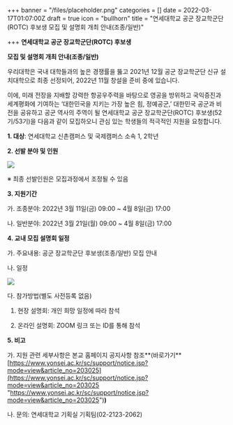 +++
banner = "/files/placeholder.png"
categories = []
date = 2022-03-17T01:07:00Z
draft = true
icon = "bullhorn"
title = "연세대학교 공군 장교학군단(ROTC) 후보생  모집 및 설명회 개최 안내(조종/일반)"

+++
**연세대학교 공군 장교학군단(ROTC) 후보생**

**모집 및 설명회 개최 안내(조종/일반)**

우리대학은 국내 대학들과의 높은 경쟁률을 뚫고 2021년 12월 공군 장교학군단 신규 설치대학으로 최종 선정되어, 2022년 11월 창설을 준비 중에 있습니다.

이에, 미래 전장을 지배할 강력한 항공우주력을 바탕으로 영공을 방위하고 국익증진과 세계평화에 기여하는 ‘대한민국을 지키는 가장 높은 힘, 정예공군,’ 대한민국 공군과 비전을 공유하고 공군 역사의 주역이 될 연세대학교 공군 장교학군단(ROTC) 후보생(52기/53기)을 다음과 같이 모집하오니 관심 있는 학생들의 적극적인 지원을 요청합니다.

**1. 대상**: 연세대학교 신촌캠퍼스 및 국제캠퍼스 소속 1, 2학년

**2. 선발 분야 및 인원**

![](/files/20220317_095503.png)

※ 최종 선발인원은 모집과정에서 조정될 수 있음

**3. 지원기간**

가. 조종분야: 2022년 3월 11일(금) 09:00 \~ 4월 8일(금) 17:00

나. 일반분야: 2022년 3월 21일(월) 09:00 \~ 4월 8일(금) 17:00

**4. 교내 모집 설명회 일정**

가. 주요내용: 공군 장교학군단 후보생(조종/일반) 모집 안내

나. 일정

![](/files/20220317_095643.png)

다. 참가방법(별도 사전등록 없음)

1) 현장 설명회: 개인 희망 일정에 따라 참석

2) 온라인 설명회: ZOOM 링크 또는 ID를 통해 참석

**5. 비고**

가. 지원 관련 세부사항은 본교 홈페이지 공지사항 참조**(바로가기**[https://www.yonsei.ac.kr/sc/support/notice.jsp?mode=view&article_no=203025](https://www.yonsei.ac.kr/sc/support/notice.jsp?mode=view&article_no=203025 "https://www.yonsei.ac.kr/sc/support/notice.jsp?mode=view&article_no=203025")**)**

나. 문의: 연세대학교 기획실 기획팀(02-2123-2062)